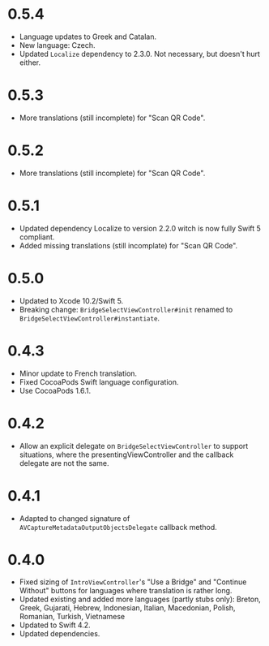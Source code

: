 # 0.5.4
- Language updates to Greek and Catalan. 
- New language: Czech.
- Updated `Localize` dependency to 2.3.0. Not necessary, but doesn't hurt either.

# 0.5.3
- More translations (still incomplete) for "Scan QR Code".

# 0.5.2
- More translations (still incomplete) for "Scan QR Code".

# 0.5.1
- Updated dependency Localize to version 2.2.0 witch is now fully Swift 5 compliant.
- Added missing translations (still incomplate) for "Scan QR Code".

# 0.5.0
- Updated to Xcode 10.2/Swift 5.
- Breaking change: `BridgeSelectViewController#init` renamed to `BridgeSelectViewController#instantiate`.

# 0.4.3
- Minor update to French translation.
- Fixed CocoaPods Swift language configuration.
- Use CocoaPods 1.6.1.

# 0.4.2
- Allow an explicit delegate on `BridgeSelectViewController` to support situations, 
where the presentingViewController and the callback delegate are not the same.

# 0.4.1
- Adapted to changed signature of `AVCaptureMetadataOutputObjectsDelegate` callback method.

#  0.4.0
- Fixed sizing of `IntroViewController`'s "Use a Bridge" and "Continue Without" buttons
  for languages where translation is rather long.
- Updated existing and added more languages (partly stubs only): Breton, Greek, Gujarati, 
  Hebrew, Indonesian, Italian, Macedonian, Polish, Romanian, Turkish, Vietnamese
- Updated to Swift 4.2.
- Updated dependencies.
